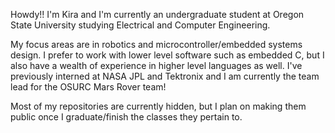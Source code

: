 Howdy!! I'm Kira and I'm currently an undergraduate student at Oregon State University studying Electrical and Computer Engineering.

My focus areas are in robotics and microcontroller/embedded systems design. I prefer to work with lower level software such as embedded C, but I also have a wealth of experience in higher level languages as well. I've previously interned at NASA JPL and Tektronix and I am currently the team lead for
the OSURC Mars Rover team!

Most of my repositories are currently hidden, but I plan on making them public once I graduate/finish the classes they pertain to. 

<!---
kira-the-engineer/kira-the-engineer is a ✨ special ✨ repository because its `README.md` (this file) appears on your GitHub profile.
You can click the Preview link to take a look at your changes.
--->
